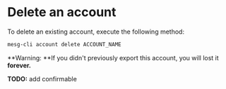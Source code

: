 # Delete an account

To delete an existing account, execute the following method:

```bash
mesg-cli account delete ACCOUNT_NAME
```

**Warning: **If you didn't previously export this account, you will lost it **forever.**

**TODO:** add confirmable

